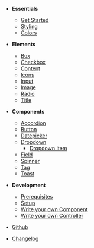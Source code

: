- **Essentials**

  - [Get Started](docs/essentials/get-started.md)
  - [Styling](docs/essentials/styling.md)
  - [Colors](docs/essentials/colors.md)

- **Elements**

  - [Box](docs/elements/box.md)
  - [Checkbox](docs/elements/checkbox.md)
  - [Content](docs/elements/content.md)
  - [Icons](docs/elements/icon.md)
  - [Input](docs/elements/input.md)
  - [Image](docs/elements/image.md)
  - [Radio](docs/elements/radio.md)
  - [Title](docs/elements/title.md)

- **Components**

  - [Accordion](components/bal-accordion/readme.md)
  - [Button](components/bal-button/readme.md)
  - [Datepicker](components/bal-datepicker/readme.md)
  - [Dropdown](components/bal-dropdown/readme.md)
    - [Dropdown Item](components/bal-dropdown-item/readme.md)
  - [Field](components/bal-field/readme.md)
  - [Spinner](components/bal-spinner/readme.md)
  - [Tag](components/bal-tag/readme.md)
  - [Toast](components/bal-toast/readme.md)

- **Development**

  - [Prerequisites](docs/development/prerequisites.md)
  - [Setup](docs/development/setup.md)
  - [Write your own Component](docs/development/component.md)
  - [Write your own Controller](docs/development/controller.md)

- [Github](https://github.com/hirsch88/bal-ui-library)
- [Changelog](https://github.com/hirsch88/bal-ui-library/releases)

